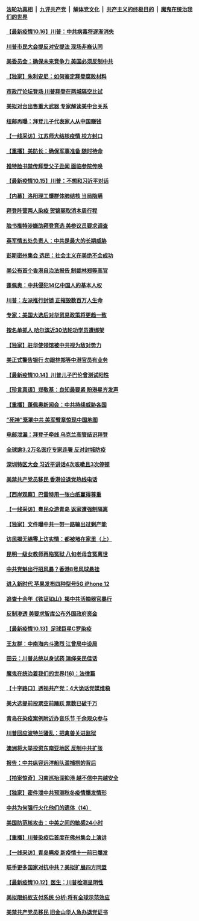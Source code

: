 ####  [法轮功真相](../../../../basic/blob/master/README.md?t=10161631) &nbsp;|&nbsp; [九评共产党](../../../../9ping.md/blob/master/README.md?t=10161631) &nbsp;|&nbsp; [解体党文化](../../../../jtdwh.md/blob/master/README.md?t=10161631)  &nbsp;|&nbsp; [共产主义的终极目的](../../../../gczydzjmd.md/blob/master/README.md?t=10161631) &nbsp;|&nbsp; [魔鬼在统治我们的世界](../../../../mgztzwmdsj.md/blob/master/README.md?t=10161631) 

#### [【最新疫情10.16】川普：中共病毒将逐渐消失](../pages/nf4514/n12479572.md?t=10161631) 

#### [川普市民大会提反对安提法 现场非裔认同](../pages/nf4514/n12479676.md?t=10161631) 

#### [美委员会：确保未来竞争力 美国必须反制中共](../pages/nf4514/n12478828.md?t=10161631) 

#### [【独家】朱利安尼：如何鉴定拜登腐败材料](../pages/nf4514/n12479119.md?t=10161631) 

#### [市政厅论坛登场 川普拜登在两城隔空比试](../pages/nf4514/n12478912.md?t=10161631) 

#### [美拟对台出售重大武器 专家解读美中台关系](../pages/nf4514/n12479030.md?t=10161631) 

#### [纽邮再曝：拜登儿子代表家人从中国赚钱](../pages/nf4514/n12478594.md?t=10161631) 

#### [【一线采访】江苏师大结核疫情 校方封口](../pages/nf4514/n12478583.md?t=10161631) 

#### [【重播】美防长：确保军事准备 随时待命](../pages/nf4514/n12478482.md?t=10161631) 

#### [推特脸书禁传拜登父子丑闻 面临参院传唤](../pages/nf4514/n12478779.md?t=10161631) 

#### [【最新疫情10.15】川普：不想和习近平对话](../pages/nf4514/n12476829.md?t=10161631) 

#### [【内幕】洛阳理工爆群体肺结核 当局隐瞒](../pages/nf4514/n12477779.md?t=10161631) 

#### [拜登阵营两人染疫 贺锦丽取消本周行程](../pages/nf4514/n12478545.md?t=10161631) 

#### [脸书推特涉嫌助拜登竞选 美参议员要求调查](../pages/nf4514/n12478343.md?t=10161631) 

#### [英军情五处负责人：中共是最大的长期威胁](../pages/nf4514/n12477639.md?t=10161631) 

#### [彭斯密州集会 选民：社会主义在美绝不会成功](../pages/nf4514/n12476969.md?t=10161631) 

#### [美公布首个香港自治法报告 制裁林郑等高官](../pages/nf4514/n12476203.md?t=10161631) 

#### [蓬佩奥：中共侵犯14亿中国人的基本人权](../pages/nf4514/n12476281.md?t=10161631) 

#### [川普：左派推行封锁 正摧毁数百万人生命](../pages/nf4514/n12476783.md?t=10161631) 

#### [专家：美国大选后对华贸易政策将更趋一致](../pages/nf4514/n12476728.md?t=10161631) 

#### [按名单抓人 哈尔滨近30法轮功学员遭绑架](../pages/nf4514/n12475870.md?t=10161631) 

#### [【独家】驻华使领馆被中共视为敌对势力](../pages/nf4514/n12471193.md?t=10161631) 

#### [美正式警告银行 勿跟林郑等中港官员有业务](../pages/nf4514/n12476157.md?t=10161631) 

#### [【最新疫情10.14】川普儿子巴伦曾测试阳性](../pages/nf4514/n12473675.md?t=10161631) 

#### [【珍言真语】郑敬基：良知最要紧 盼港星齐发声](../pages/nf4514/n12475459.md?t=10161631) 

#### [【重播】蓬佩奥新闻会：中共持续威胁各国](../pages/nf4514/n12475327.md?t=10161631) 

#### [“死神”笼罩中共 美军臂章惊现中国地图](../pages/nf4514/n12475694.md?t=10161631) 

#### [电邮泄漏：拜登子牵线 乌克兰高管结识拜登](../pages/nf4514/n12475395.md?t=10161631) 

#### [全球逾3.2万名医疗专家连署 反对封城防疫](../pages/nf4514/n12474870.md?t=10161631) 

#### [深圳特区大会 习近平讲话4次咳嗽且3次停顿](../pages/nf4514/n12474500.md?t=10161631) 

#### [美禁共产党员移民 香港设退党热线电话](../pages/nf4514/n12474127.md?t=10161631) 

#### [【西岸观察】巴雷特用一张白纸赢得尊重](../pages/nf4514/n12474304.md?t=10161631) 

#### [【一线采访】粤民众游青岛 返家遭强制隔离](../pages/nf4514/n12473548.md?t=10161631) 

#### [【独家】文件曝中共一带一路输出过剩产能](../pages/nf4514/n12458129.md?t=10161631) 

#### [访民揭无锡零上访实情：都被堵在家里（上）](../pages/nf4514/n12474020.md?t=10161631) 

#### [昆明一级女教师再陷冤狱 八旬老母含冤离世](../pages/nf4514/n12473279.md?t=10161631) 

#### [中共党魁出行招风暴？香港8号风球悬挂](../pages/nf4514/n12473785.md?t=10161631) 

#### [进入新时代 苹果发布四种型号5G iPhone 12](../pages/nf4514/n12471606.md?t=10161631) 

#### [追查十余年《铁证如山》揭中共活摘器官暴行](../pages/nf4514/n12470825.md?t=10161631) 

#### [反制渗透 美要求智库公布外国政府资金](../pages/nf4514/n12473298.md?t=10161631) 

#### [【最新疫情10.13】足球巨星C罗染疫](../pages/nf4514/n12471521.md?t=10161631) 

#### [王友群：中南海内斗激烈 江曾局中设局](../pages/nf4514/n12471175.md?t=10161631) 

#### [田云：川普总统以身试药 演绎亲民佳话](../pages/nf4514/n12472391.md?t=10161631) 

#### [魔鬼在统治着我们的世界(16)：法律篇](../pages/nf4514/n10485969.md?t=10161631) 

#### [【十字路口】透视共产党：4大诡话党媒维稳](../pages/nf4514/n12472517.md?t=10161631) 

#### [美大选提前投票空前踊跃 票数已破千万](../pages/nf4514/n12472509.md?t=10161631) 

#### [青岛在染疫案例附近办音乐节 千余观众参与](../pages/nf4514/n12471619.md?t=10161631) 

#### [川普回应波特兰骚乱：把禽兽关进监狱](../pages/nf4514/n12472351.md?t=10161631) 

#### [澳洲将大举投资东南亚地区 反制中共扩张](../pages/nf4514/n12471192.md?t=10161631) 

#### [报告：中共纵容远洋船队滥捕捞的背后](../pages/nf4514/n12472169.md?t=10161631) 

#### [【拍案惊奇】习南巡抬深抑港 越不信中共越安全](../pages/nf4514/n12471703.md?t=10161631) 

#### [【独家】密件泄中共预测秋冬疫情爆发情形](../pages/nf4514/n12465951.md?t=10161631) 

#### [中共为何强行火化他们的遗体（14）](../pages/nf4514/n12471146.md?t=10161631) 

#### [美国防范核攻击：中美之间的敏感24小时](../pages/nf4514/n12471383.md?t=10161631) 

#### [【重播】川普染疫后首度在佛州集会上演讲](../pages/nf4514/n12471056.md?t=10161631) 

#### [【一线采访】青岛瞒疫 新疫情十一前已爆发](../pages/nf4514/n12470527.md?t=10161631) 

#### [联手更多国家对抗中共？美拟扩展四方同盟](../pages/nf4514/n12471123.md?t=10161631) 

#### [【最新疫情10.12】医生：川普检测呈阴性](../pages/nf4514/n12465220.md?t=10161631) 

#### [美拟限蚂蚁支付系统 分析:将有全球示范效应](../pages/nf4514/n12470820.md?t=10161631) 

#### [美禁共产党员移民 旧金山华人急办退党证书](../pages/nf4514/n12470819.md?t=10161631) 

